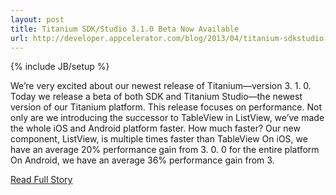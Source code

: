 ```yaml
---
layout: post
title: Titanium SDK/Studio 3.1.0 Beta Now Available
url: http://developer.appcelerator.com/blog/2013/04/titanium-sdkstudio-3-1-0-beta-now-available.html
---
```

{% include JB/setup %}<p>  We’re very excited about our newest release of Titanium—version 3.  1.  0.  Today we release a beta of both SDK and Titanium Studio—the newest version of our Titanium platform.  This release focuses on performance.  Not only are we introducing the successor to TableView in ListView, we’ve made the whole iOS and Android platform faster.  How much faster?  Our new component, ListView, is multiple times faster than TableView
 On iOS, we have an average 20% performance gain from 3.  0.  0 for the entire platform
 On Android, we have an average 36% performance gain from 3.<br />
<p><a href="http://developer.appcelerator.com/blog/2013/04/titanium-sdkstudio-3-1-0-beta-now-available.html">Read Full Story</a></p>
